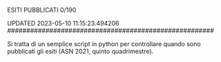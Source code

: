 ESITI PUBBLICATI 0/190 

UPDATED 2023-05-10 11:15:23.494206
######################################################

Si tratta di un semplice script in python per controllare quando sono pubblicati gli esiti (ASN 2021, quinto quadrimestre).


